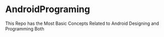 # AndroidPrograming
This Repo has the Most Basic Concepts Related to Android Designing and Programming Both

